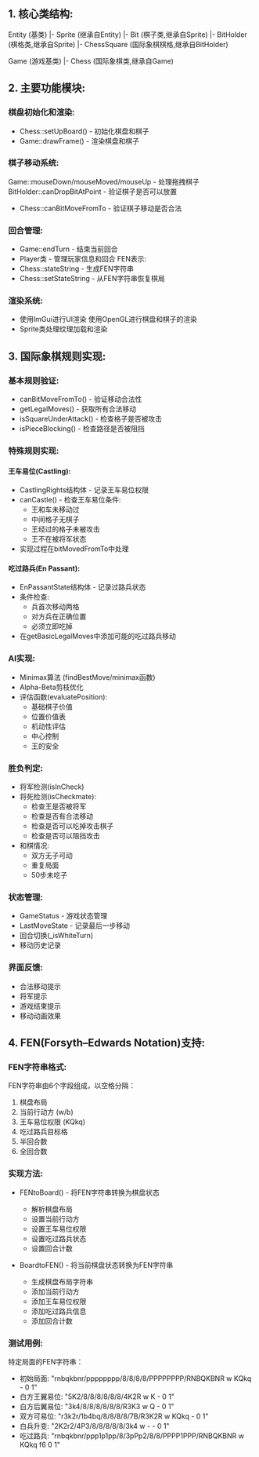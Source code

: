 ## 1. 核心类结构:

Entity (基类)
  |- Sprite (继承自Entity)
      |- Bit (棋子类,继承自Sprite) 
      |- BitHolder (棋格类,继承自Sprite)
          |- ChessSquare (国际象棋棋格,继承自BitHolder)
          
Game (游戏基类)
  |- Chess (国际象棋类,继承自Game)

## 2. 主要功能模块:
### 棋盘初始化和渲染:
* Chess::setUpBoard() - 初始化棋盘和棋子
* Game::drawFrame() - 渲染棋盘和棋子

### 棋子移动系统:
Game::mouseDown/mouseMoved/mouseUp - 处理拖拽棋子
BitHolder::canDropBitAtPoint - 验证棋子是否可以放置
* Chess::canBitMoveFromTo - 验证棋子移动是否合法

### 回合管理:
* Game::endTurn - 结束当前回合
* Player类 - 管理玩家信息和回合
FEN表示:
* Chess::stateString - 生成FEN字符串
* Chess::setStateString - 从FEN字符串恢复棋局

### 渲染系统:
* 使用ImGui进行UI渲染
使用OpenGL进行棋盘和棋子的渲染
* Sprite类处理纹理加载和渲染

## 3. 国际象棋规则实现:

### 基本规则验证:
* canBitMoveFromTo() - 验证移动合法性
* getLegalMoves() - 获取所有合法移动
* isSquareUnderAttack() - 检查格子是否被攻击
* isPieceBlocking() - 检查路径是否被阻挡

### 特殊规则实现:

#### 王车易位(Castling):
* CastlingRights结构体 - 记录王车易位权限
* canCastle() - 检查王车易位条件:
  - 王和车未移动过
  - 中间格子无棋子
  - 王经过的格子未被攻击
  - 王不在被将军状态
* 实现过程在bitMovedFromTo中处理

#### 吃过路兵(En Passant):
* EnPassantState结构体 - 记录过路兵状态
* 条件检查:
  - 兵首次移动两格
  - 对方兵在正确位置
  - 必须立即吃掉
* 在getBasicLegalMoves中添加可能的吃过路兵移动

### AI实现:
* Minimax算法 (findBestMove/minimax函数)
* Alpha-Beta剪枝优化
* 评估函数(evaluatePosition):
  - 基础棋子价值
  - 位置价值表
  - 机动性评估
  - 中心控制
  - 王的安全

### 胜负判定:
* 将军检测(isInCheck)
* 将死检测(isCheckmate):
  - 检查王是否被将军
  - 检查是否有合法移动
  - 检查是否可以吃掉攻击棋子
  - 检查是否可以阻挡攻击
* 和棋情况:
  - 双方无子可动
  - 重复局面
  - 50步未吃子

### 状态管理:
* GameStatus - 游戏状态管理
* LastMoveState - 记录最后一步移动
* 回合切换(_isWhiteTurn)
* 移动历史记录

### 界面反馈:
* 合法移动提示
* 将军提示
* 游戏结束提示
* 移动动画效果

## 4. FEN(Forsyth–Edwards Notation)支持:

### FEN字符串格式:
FEN字符串由6个字段组成，以空格分隔：
1. 棋盘布局
2. 当前行动方 (w/b)
3. 王车易位权限 (KQkq)
4. 吃过路兵目标格
5. 半回合数
6. 全回合数

### 实现方法:
* FENtoBoard() - 将FEN字符串转换为棋盘状态
  - 解析棋盘布局
  - 设置当前行动方
  - 设置王车易位权限
  - 设置吃过路兵状态
  - 设置回合计数

* BoardtoFEN() - 将当前棋盘状态转换为FEN字符串
  - 生成棋盘布局字符串
  - 添加当前行动方
  - 添加王车易位权限
  - 添加吃过路兵信息
  - 添加回合计数

### 测试用例:
特定局面的FEN字符串：
* 初始局面: 
  "rnbqkbnr/pppppppp/8/8/8/8/PPPPPPPP/RNBQKBNR w KQkq - 0 1"
* 白方王翼易位: 
  "5K2/8/8/8/8/8/8/4K2R w K - 0 1"
* 白方后翼易位: 
  "3k4/8/8/8/8/8/8/R3K3 w Q - 0 1"
* 双方可易位: 
  "r3k2r/1b4bq/8/8/8/8/7B/R3K2R w KQkq - 0 1"
* 白兵升变: 
  "2K2r2/4P3/8/8/8/8/8/3k4 w - - 0 1"
* 吃过路兵: 
  "rnbqkbnr/ppp1p1pp/8/3pPp2/8/8/PPPP1PPP/RNBQKBNR w KQkq f6 0 1"
